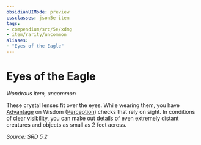 ```yaml
---
obsidianUIMode: preview
cssclasses: json5e-item
tags:
- compendium/src/5e/xdmg
- item/rarity/uncommon
aliases: 
- "Eyes of the Eagle"
---
```

# Eyes of the Eagle
*Wondrous item, uncommon*  


These crystal lenses fit over the eyes. While wearing them, you have [Advantage](advantage-xphb.md) on Wisdom ([Perception](skills.md#Perception)) checks that rely on sight. In conditions of clear visibility, you can make out details of even extremely distant creatures and objects as small as 2 feet across.

*Source: SRD 5.2*